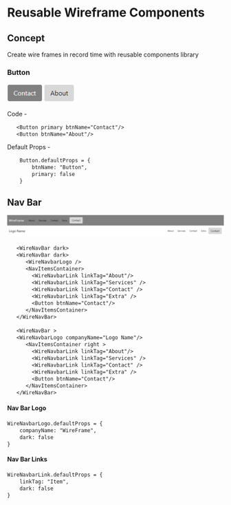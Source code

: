 # Reusable Wireframe Components

## Concept

Create wire frames in record time with reusable components library


### Button

![Image of button](https://github.com/timwf/react-wireframe/blob/master/src/demo-images/button.png)

Code -

       <Button primary btnName="Contact"/>
       <Button btnName="About"/>
       
       
Default Props -

        Button.defaultProps = {
            btnName: "Button",
            primary: false  
        }


## Nav Bar
![Image of nav](https://github.com/timwf/react-wireframe/blob/master/src/demo-images/navbar.png)

       <WireNavBar dark>
       <WireNavBar dark>
          <WireNavbarLogo />  
          <NavItemsContainer>
            <WireNavbarLink linkTag="About"/>
            <WireNavbarLink linkTag="Services" />
            <WireNavbarLink linkTag="Contact" />
            <WireNavbarLink linkTag="Extra" />
            <Button btnName="Contact"/>
          </NavItemsContainer>
       </WireNavBar>

       <WireNavBar >
       <WireNavbarLogo companyName="Logo Name"/>  
          <NavItemsContainer right >
            <WireNavbarLink linkTag="About"/>
            <WireNavbarLink linkTag="Services" />
            <WireNavbarLink linkTag="Contact" />
            <WireNavbarLink linkTag="Extra" />
            <Button btnName="Contact"/>
          </NavItemsContainer>
       </WireNavBar>
       


#### Nav Bar Logo

    WireNavbarLogo.defaultProps = {
        companyName: "WireFrame",
        dark: false  
    }

#### Nav Bar Links

    WireNavbarLink.defaultProps = {
        linkTag: "Item",
        dark: false  
    }
